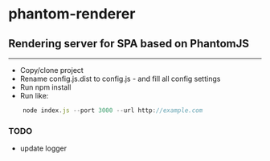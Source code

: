 # phantom-renderer
## Rendering server for SPA based on PhantomJS
---


- Copy/clone project
- Rename config.js.dist to config.js - and fill all config settings
- Run npm install
- Run like:

```javascript
    node index.js --port 3000 --url http://example.com
```

### TODO
- update logger
